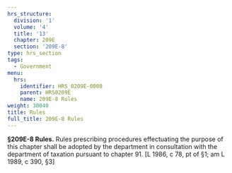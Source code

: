 ```yaml
---
hrs_structure:
  division: '1'
  volume: '4'
  title: '13'
  chapter: 209E
  section: '209E-8'
type: hrs_section
tags:
  - Government
menu:
  hrs:
    identifier: HRS_0209E-0008
    parent: HRS0209E
    name: 209E-8 Rules
weight: 30040
title: Rules
full_title: 209E-8 Rules
---
```

**§209E-8 Rules.** Rules prescribing procedures effectuating the purpose of this chapter shall be adopted by the department in consultation with the department of taxation pursuant to chapter 91\. [L 1986, c 78, pt of §1; am L 1989, c 390, §3]